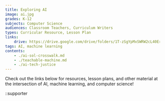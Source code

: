 ```yaml
---
title: Exploring AI
image: ai.jpg
grades: K-12
subjects: Computer Science
audiences: Classroom Teachers, Curriculum Writers
types: Curricular Resource, Lesson Plan
links:
    drive: https://drive.google.com/drive/folders/1T-zSgYpMxSWRW2cL40ErU9RpU8GctSi7
tags: AI, machine learning
contents:
    - ./ai-sol-crosswalk.md
    - ./teachable-machine.md
    - ./ai-tech-justice
---
```


Check out the links below for resources, lesson plans, and other material at the intersection of AI, machine learning, and computer science!

::supporter